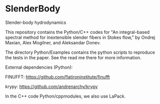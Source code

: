 # SlenderBody
Slender-body hydrodynamics

This repository contains the Python/C++ codes for
"An integral-based spectral method for inextensible slender fibers in
Stokes flow," by Ondrej Maxian, Alex Mogilner, and Aleksandar Donev. 

The directory Python/Examples contains the python scripts to reproduce 
the tests in the paper. See the read me there for more information. 

External dependencies (Python):

FINUFFT: https://github.com/flatironinstitute/finufft

krypy: https://github.com/andrenarchy/krypy

In the C++ code Python/cppmodules, we also use LaPack. 

